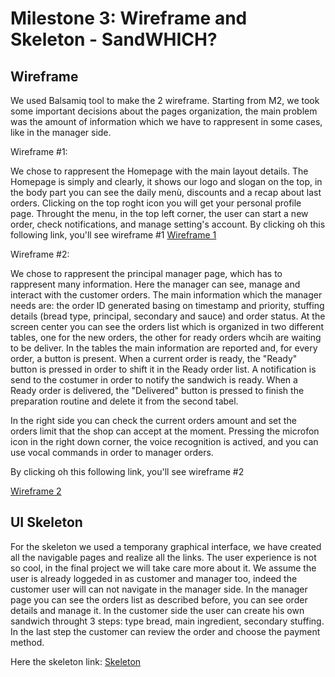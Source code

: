 # Milestone 3: Wireframe and Skeleton - SandWHICH?

## Wireframe
We used Balsamiq tool to make the 2 wireframe. Starting from M2, we took some important decisions about the pages organization, the main problem was the amount of information which we have to rappresent in some cases, like in the manager side.

Wireframe #1:

We chose to rappresent the Homepage with the main layout details. The Homepage is simply and clearly, it shows our logo and slogan on the top, in the body part you can see the daily menù, discounts and a recap about last orders. Clicking on the top roght icon you will get your personal profile page.
Throught the menu, in the top left corner, the user can start a new order, check notifications, and manage setting's account.
By clicking oh this following link, you'll see wireframe #1
[Wireframe 1](/M3/Wireframe1.pdf)


Wireframe #2:

We chose to rappresent the principal manager page, which has to rappresent many information. Here the manager can see, manage and interact with the customer orders. 
The main information which the manager needs are: the order ID generated basing on timestamp and priority, stuffing details (bread type, principal, secondary  and sauce) and  order status.
At the screen center you can see the orders list which is organized in two different tables, one for the new orders, the other for ready orders whcih are waiting to be deliver. In the tables the main information are reported and, for every order, a button is present. When a current order is ready, the "Ready" button is pressed in order to shift it in the Ready order list. A notification is send to the costumer in order to notify the sandwich is ready.
When a Ready order is delivered, the "Delivered" button is pressed to finish the preparation routine and delete it from the second tabel.
  
In the right side you can check the current orders amount and set the orders limit that the shop can accept at the moment. 
Pressing the microfon icon in the right down corner, the voice recognition is actived, and you can use vocal commands in order to manager orders.

By clicking oh this following link, you'll see wireframe #2

[Wireframe 2](/M3/Wireframe2.pdf)



## UI Skeleton
For the skeleton we used a temporany graphical interface, we have created all the navigable pages and realize all the links.
The user experience is not so cool, in the final project we will take care more about it.
We assume the user is already loggeded in as customer and manager too, indeed the customer user will can not navigate in the manager side. 
In the manager page you can see the orders list as described before, you can see order details and manage it.
In the customer side the user can create his own sandwich throught 3 steps: type bread, main ingredient, secondary stuffing. In the last step the customer can review the order  and choose the payment method. 

Here the skeleton link:
[Skeleton](/M3/Skeleton2/index.html)
